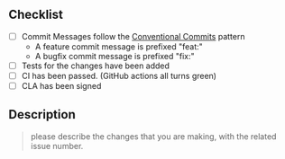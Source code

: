 ## Checklist

- [ ] Commit Messages follow the [Conventional Commits](https://conventionalcommits.org/) pattern
  - A feature commit message is prefixed "feat:"
  - A bugfix commit message is prefixed "fix:"
- [ ] Tests for the changes have been added
- [ ] CI has been passed. (GitHub actions all turns green)
- [ ] CLA has been signed

## Description

> please describe the changes that you are making, with the related issue number.
